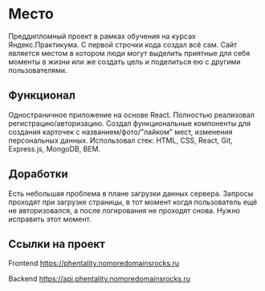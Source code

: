 # Место
Преддипломный проект в рамках обучения на курсах Яндекс.Практикума. С первой строчки кода создал всё сам. Сайт является местом в котором люди могут выделить приятные для себя моменты в жизни или же создать цель и поделиться ею с другими пользователями.
## Функционал
Одностраничное приложение на основе React. Полностью реализовал регистрацию/авторизацию. Создал функциональные компоненты для создания карточек с названием/фото/"лайком" мест, изменения персональных данных.
Использовал стек: HTML, CSS, React, Git, Express.js, MongoDB, BEM.

## Доработки
Есть небольшая проблема в плане загрузки данных сервера. Запросы проходят при загрузке страницы, в тот момент когдя пользователь ещё не авторизовался, а после логирования не проходят снова. Нужно исправить этот момент.

## Ссылки на проект

Frontend https://phentality.nomoredomainsrocks.ru

Backend https://api.phentality.nomoredomainsrocks.ru
